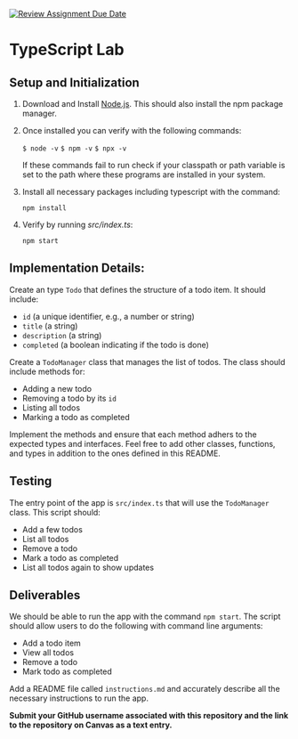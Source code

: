 [![Review Assignment Due Date](https://classroom.github.com/assets/deadline-readme-button-22041afd0340ce965d47ae6ef1cefeee28c7c493a6346c4f15d667ab976d596c.svg)](https://classroom.github.com/a/byCTYTBp)
# TypeScript Lab

## Setup and Initialization

1. Download and Install [Node.js](https://nodejs.org/en/download/package-manager). This should also install the npm package manager.

2. Once installed you can verify with the following commands:

   `$ node -v`
   `$ npm -v`
   `$ npx -v`

   If these commands fail to run check if your classpath or path variable is set to the path where these programs are installed in your system.

3. Install all necessary packages including typescript with the command:

   `npm install`

4. Verify by running _src/index.ts_:

   `npm start`

## Implementation Details:

Create an type `Todo` that defines the structure of a todo item. It should include:

- `id` (a unique identifier, e.g., a number or string)
- `title` (a string)
- `description` (a string)
- `completed` (a boolean indicating if the todo is done)

Create a `TodoManager` class that manages the list of todos. The class should include methods for:

- Adding a new todo
- Removing a todo by its `id`
- Listing all todos
- Marking a todo as completed

Implement the methods and ensure that each method adhers to the expected types and interfaces. Feel free to add other classes, functions, and types in addition to the ones defined in this README.

## Testing

The entry point of the app is `src/index.ts` that will use the `TodoManager` class. This script should:

- Add a few todos
- List all todos
- Remove a todo
- Mark a todo as completed
- List all todos again to show updates

## Deliverables

We should be able to run the app with the command `npm start`. The script should allow users to do the following with command line arguments:

- Add a todo item
- View all todos
- Remove a todo
- Mark todo as completed

Add a README file called `instructions.md` and accurately describe all the necessary instructions to run the app.

**Submit your GitHub username associated with this repository and the link to the repository on Canvas as a text entry.**

